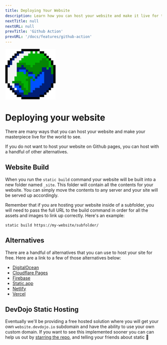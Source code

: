 ```yaml
---
title: Deploying Your Website
description: Learn how you can host your website and make it live for the world to see.
nextTitle: null
nextURL: null
prevTitle: 'Github Action'
prevURL: '/docs/features/github-action' 
---
```



<div class="flex items-start px-5 py-5 mb-12 md:mb-5 mt-1 md:translate-y-0 translate-y-5 leading-[18px] bg-neutral-950 border border-yellow-400 rounded-md">
   <img class="w-auto h-12 my-0 mr-5 md:h-20 md:block hidden" src="/assets/images/icons/globe.png" />
   <div>
      <h1 class="mb-0 text-base md:text-3xl">Deploying your website</h1>
      <p class="my-1">There are many ways that you can host your website and make your masterpiece live for the world to see.</p>
   </div>
</div>

If you do not want to host your website on Github pages, you can host with a handful of other alternatives.

## Website Build

When you run the `static build` command your website will be built into a new folder named `_site`. This folder will contain all the contents for your website. You can simply move the contents to any server and your site will be served up accordingly.

Remember that if you are hosting your website inside of a subfolder, you will need to pass the full URL to the build command in order for all the assets and images to link up correctly. Here's an example:

```
static build https://my-website/subfolder/
```

## Alternatives

There are a handful of alternatives that you can use to host your site for free. Here are a link to a few of those alternatives below:

- [DigitalOcean](https://m.do.co/c/dc19b9819d06)
- [Cloudflare Pages](https://pages.cloudflare.com/)
- [Firebase](https://firebase.google.com/products/hosting)
- [Static.app](https://static.app/)
- [Netlify](https://www.netlify.com/)
- [Vercel](https://vercel.com/)

## DevDojo Static Hosting

Eventually we'll be providing a free hosted solution where you will get your own `website.devdojo.io` subdomain and have the ability to use your own custom domain. If you want to see this implemented sooner you can can help us out by <a href="https://github.com/thedevdojo/static" target="_blank" class="text-yellow-300 underline">starring the repo</a>, and telling your friends about static 🤘